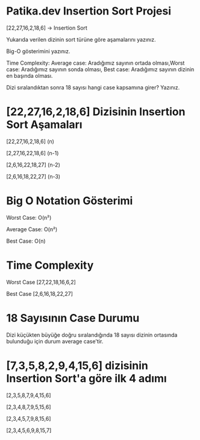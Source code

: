 # Patika.dev Insertion Sort Projesi
[22,27,16,2,18,6] -> Insertion Sort

Yukarıda verilen dizinin sort türüne göre aşamalarını yazınız.

Big-O gösterimini yazınız.

Time Complexity: Average case: Aradığımız sayının ortada olması,Worst case: Aradığımız sayının sonda olması, Best case: Aradığımız sayının dizinin en başında olması.

Dizi sıralandıktan sonra 18 sayısı hangi case kapsamına girer? Yazınız.
# [22,27,16,2,18,6] Dizisinin Insertion Sort Aşamaları
[22,27,16,2,18,6] (n)

[2,27,16,22,18,6] (n-1)

[2,6,16,22,18,27] (n-2)

[2,6,16,18,22,27] (n-3)
# Big O Notation Gösterimi
Worst Case: O(n²)

Average Case: O(n²)

Best Case: O(n)
# Time Complexity
Worst Case [27,22,18,16,6,2]

Best Case [2,6,16,18,22,27]
# 18 Sayısının Case Durumu
Dizi küçükten büyüğe doğru sıralandığında 18 sayısı dizinin ortasında bulunduğu için durum average case'tir.
# [7,3,5,8,2,9,4,15,6] dizisinin Insertion Sort'a göre ilk 4 adımı
[2,3,5,8,7,9,4,15,6]

[2,3,4,8,7,9,5,15,6]

[2,3,4,5,7,9,8,15,6]

[2,3,4,5,6,9,8,15,7]